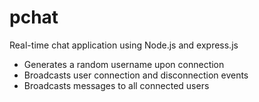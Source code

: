pchat
=====

Real-time chat application using Node.js and express.js

* Generates a random username upon connection
* Broadcasts user connection and disconnection events
* Broadcasts messages to all connected users
